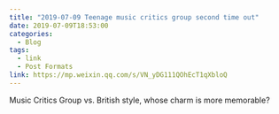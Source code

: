 ```yaml
---
title: "2019-07-09 Teenage music critics group second time out"
date: 2019-07-09T18:53:00
categories:
  - Blog
tags:
  - link
  - Post Formats
link: https://mp.weixin.qq.com/s/VN_yDG111QOhEcT1qXbloQ
---
```

Music Critics Group vs. British style, whose charm is more memorable?
